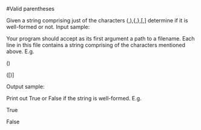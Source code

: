#Valid parentheses

 Given a string comprising just of the characters (,),{,},[,] determine if it is well-formed or not.
Input sample:

Your program should accept as its first argument a path to a filename. Each line in this file contains a string comprising of the characters mentioned above. E.g.

()

([)]

Output sample:

Print out True or False if the string is well-formed. E.g.

True

False
